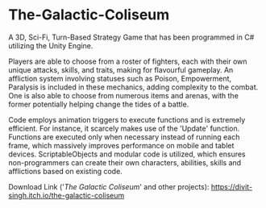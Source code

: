 # The-Galactic-Coliseum
A 3D, Sci-Fi, Turn-Based Strategy Game that has been programmed in C# utilizing the Unity Engine.


Players are able to choose from a roster of fighters, each with their own unique attacks, skills,
and traits, making for flavourful gameplay. An affliction system involving statuses such as Poison,
Empowerment, Paralysis is included in these mechanics, adding complexity to the combat. One is also
able to choose from numerous items and arenas, with the former potentially helping change the tides
of a battle.

Code employs animation triggers to execute functions and is extremely efficient. For instance,
it scarcely makes use of the 'Update' function. Functions are executed only when necessary instead
of running each frame, which massively improves performance on mobile and tablet devices. ScriptableObjects and modular code is utilized, which ensures non-programmers can create their own 
characters, abilities, skills and afflictions based on existing code.

Download Link ('<i>The Galactic Coliseum</i>' and other projects): https://divit-singh.itch.io/the-galactic-coliseum
